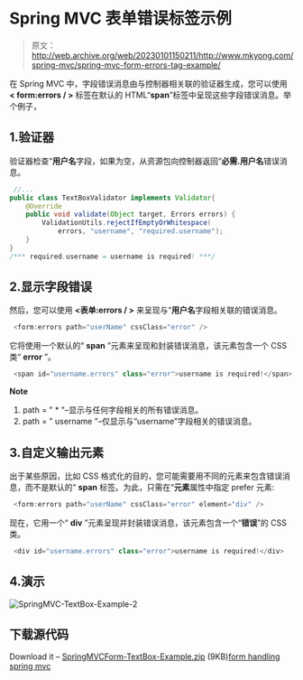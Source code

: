 # Spring MVC 表单错误标签示例

> 原文：<http://web.archive.org/web/20230101150211/http://www.mkyong.com/spring-mvc/spring-mvc-form-errors-tag-example/>

在 Spring MVC 中，字段错误消息由与控制器相关联的验证器生成，您可以使用 **< form:errors / >** 标签在默认的 HTML“**span**”标签中呈现这些字段错误消息。举个例子，

## 1.验证器

验证器检查“**用户名**字段，如果为空，从资源包向控制器返回“**必需.用户名**错误消息。

```java
 //...
public class TextBoxValidator implements Validator{
	@Override
	public void validate(Object target, Errors errors) {
		ValidationUtils.rejectIfEmptyOrWhitespace(
			errors, "username", "required.username");
	}
}
/*** required.username = username is required! ***/ 
```

 ## 2.显示字段错误

然后，您可以使用 **<表单:errors / >** 来呈现与“**用户名**字段相关联的错误消息。

```java
 <form:errors path="userName" cssClass="error" /> 
```

它将使用一个默认的“ **span** ”元素来呈现和封装错误消息，该元素包含一个 CSS 类“ **error** ”。

```java
 <span id="username.errors" class="error">username is required!</span> 
```

**Note**

1.  path = " * "–显示与任何字段相关的所有错误消息。
2.  path = " username "–仅显示与“username”字段相关的错误消息。

 ## 3.自定义输出元素

出于某些原因，比如 CSS 格式化的目的，您可能需要用不同的元素来包含错误消息，而不是默认的“ **span** 标签。为此，只需在“**元素**属性中指定 prefer 元素:

```java
 <form:errors path="userName" cssClass="error" element="div" /> 
```

现在，它用一个“ **div** ”元素呈现并封装错误消息，该元素包含一个“**错误**”的 CSS 类。

```java
 <div id="username.errors" class="error">username is required!</div> 
```

## 4.演示

![SpringMVC-TextBox-Example-2](img/e2d8b1e1accc5f28d994e176721fa951.png "SpringMVC-TextBox-Example-2")

## 下载源代码

Download it – [SpringMVCForm-TextBox-Example.zip](http://web.archive.org/web/20190225100238/http://www.mkyong.com/wp-content/uploads/2010/08/SpringMVCForm-TextBox-Example.zip) (9KB)[form handling](http://web.archive.org/web/20190225100238/http://www.mkyong.com/tag/form-handling/) [spring mvc](http://web.archive.org/web/20190225100238/http://www.mkyong.com/tag/spring-mvc/)







